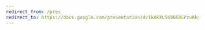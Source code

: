 ```yaml
---
redirect_from: /pres
redirect_to: https://docs.google.com/presentation/d/1kAkXLS69G6RCPzuRkyfvk4a4jL1tsCYXxZ00lp1xxA8/edit?usp=sharing
---
```


